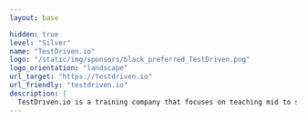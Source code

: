 ```yaml
---
layout: base

hidden: true
level: "Silver"
name: "TestDriven.io"
logo: "/static/img/sponsors/black_preferred_TestDriven.png"
logo_orientation: "landscape"
url_target: "https://testdriven.io"
url_friendly: "testdriven.io"
description: |
  TestDriven.io is a training company that focuses on teaching mid to senior level web developers Test-driven Development, microservice architecture patterns, container orchestration, and IT operations.
---
```


